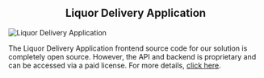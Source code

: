 <h2 style="text-align:center">Liquor Delivery Application  </h2>

![Liquor Delivery Application](https://admin.ninjascode.com/wp-content/uploads/2025/repoImages/patricia/liquor%20delivery%20application.webp) 

The Liquor Delivery Application frontend source code for our solution is completely open source. However, the API and backend is proprietary and can be accessed via a paid license. For more details, <a href="https://enatega.com/?utm_source=github&utm_medium=repo&utm_campaign=patricia-liquor-delivery-application" target="_blank">click here</a>.

